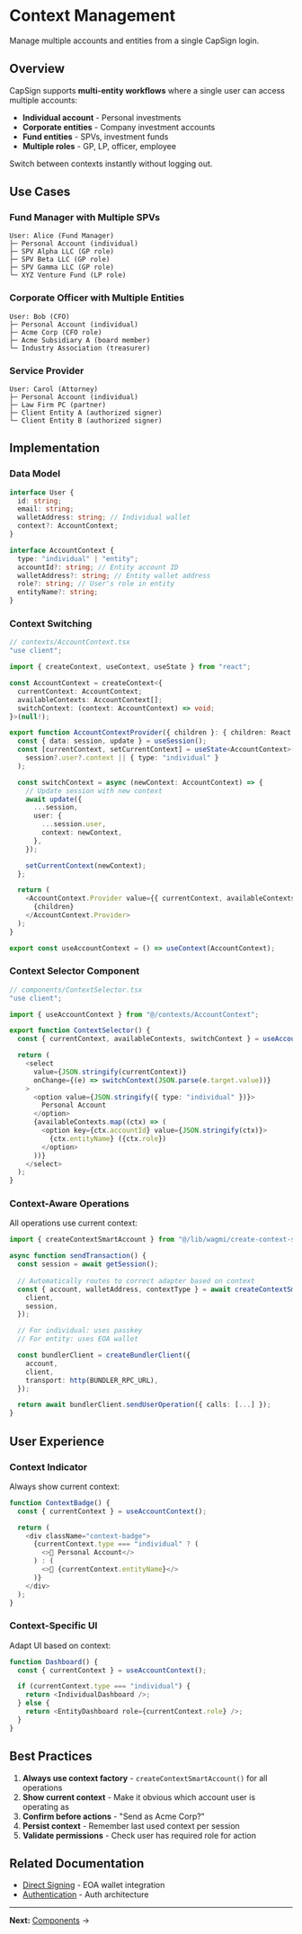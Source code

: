 # Context Management

Manage multiple accounts and entities from a single CapSign login.

## Overview

CapSign supports **multi-entity workflows** where a single user can access multiple accounts:

- **Individual account** - Personal investments
- **Corporate entities** - Company investment accounts  
- **Fund entities** - SPVs, investment funds
- **Multiple roles** - GP, LP, officer, employee

Switch between contexts instantly without logging out.

## Use Cases

### Fund Manager with Multiple SPVs
```
User: Alice (Fund Manager)
├─ Personal Account (individual)
├─ SPV Alpha LLC (GP role)
├─ SPV Beta LLC (GP role)  
├─ SPV Gamma LLC (GP role)
└─ XYZ Venture Fund (LP role)
```

### Corporate Officer with Multiple Entities
```
User: Bob (CFO)
├─ Personal Account (individual)
├─ Acme Corp (CFO role)
├─ Acme Subsidiary A (board member)
└─ Industry Association (treasurer)
```

### Service Provider
```
User: Carol (Attorney)
├─ Personal Account (individual)
├─ Law Firm PC (partner)
├─ Client Entity A (authorized signer)
└─ Client Entity B (authorized signer)
```

## Implementation

### Data Model

```typescript
interface User {
  id: string;
  email: string;
  walletAddress: string; // Individual wallet
  context?: AccountContext;
}

interface AccountContext {
  type: "individual" | "entity";
  accountId?: string; // Entity account ID
  walletAddress?: string; // Entity wallet address
  role?: string; // User's role in entity
  entityName?: string;
}
```

### Context Switching

```typescript
// contexts/AccountContext.tsx
"use client";

import { createContext, useContext, useState } from "react";

const AccountContext = createContext<{
  currentContext: AccountContext;
  availableContexts: AccountContext[];
  switchContext: (context: AccountContext) => void;
}>(null!);

export function AccountContextProvider({ children }: { children: React.ReactNode }) {
  const { data: session, update } = useSession();
  const [currentContext, setCurrentContext] = useState<AccountContext>(
    session?.user?.context || { type: "individual" }
  );

  const switchContext = async (newContext: AccountContext) => {
    // Update session with new context
    await update({
      ...session,
      user: {
        ...session.user,
        context: newContext,
      },
    });

    setCurrentContext(newContext);
  };

  return (
    <AccountContext.Provider value={{ currentContext, availableContexts: [], switchContext }}>
      {children}
    </AccountContext.Provider>
  );
}

export const useAccountContext = () => useContext(AccountContext);
```

### Context Selector Component

```typescript
// components/ContextSelector.tsx
"use client";

import { useAccountContext } from "@/contexts/AccountContext";

export function ContextSelector() {
  const { currentContext, availableContexts, switchContext } = useAccountContext();

  return (
    <select
      value={JSON.stringify(currentContext)}
      onChange={(e) => switchContext(JSON.parse(e.target.value))}
    >
      <option value={JSON.stringify({ type: "individual" })}>
        Personal Account
      </option>
      {availableContexts.map((ctx) => (
        <option key={ctx.accountId} value={JSON.stringify(ctx)}>
          {ctx.entityName} ({ctx.role})
        </option>
      ))}
    </select>
  );
}
```

### Context-Aware Operations

All operations use current context:

```typescript
import { createContextSmartAccount } from "@/lib/wagmi/create-context-smart-account";

async function sendTransaction() {
  const session = await getSession();
  
  // Automatically routes to correct adapter based on context
  const { account, walletAddress, contextType } = await createContextSmartAccount({
    client,
    session,
  });

  // For individual: uses passkey
  // For entity: uses EOA wallet

  const bundlerClient = createBundlerClient({
    account,
    client,
    transport: http(BUNDLER_RPC_URL),
  });

  return await bundlerClient.sendUserOperation({ calls: [...] });
}
```

## User Experience

### Context Indicator

Always show current context:

```typescript
function ContextBadge() {
  const { currentContext } = useAccountContext();

  return (
    <div className="context-badge">
      {currentContext.type === "individual" ? (
        <>👤 Personal Account</>
      ) : (
        <>🏢 {currentContext.entityName}</>
      )}
    </div>
  );
}
```

### Context-Specific UI

Adapt UI based on context:

```typescript
function Dashboard() {
  const { currentContext } = useAccountContext();

  if (currentContext.type === "individual") {
    return <IndividualDashboard />;
  } else {
    return <EntityDashboard role={currentContext.role} />;
  }
}
```

## Best Practices

1. **Always use context factory** - `createContextSmartAccount()` for all operations
2. **Show current context** - Make it obvious which account user is operating as
3. **Confirm before actions** - "Send as Acme Corp?"
4. **Persist context** - Remember last used context per session
5. **Validate permissions** - Check user has required role for action

## Related Documentation

- [Direct Signing](/interface/direct-signing.md) - EOA wallet integration
- [Authentication](/interface/authentication.md) - Auth architecture

---

**Next:** [Components](/interface/components.md) →


